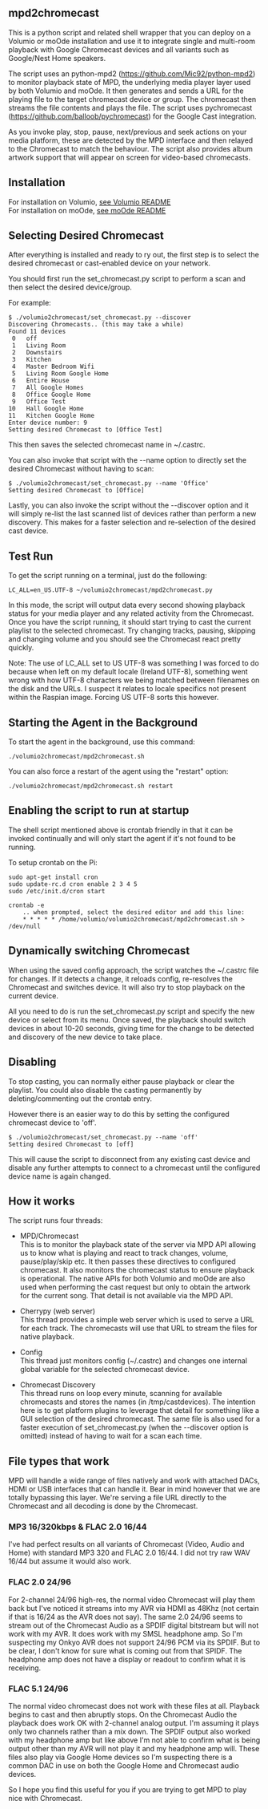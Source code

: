 ## mpd2chromecast

This is a python script and related shell wrapper that you can deploy on a Volumio or moOde installation and use it to integrate single and multi-room playback with Google Chromecast devices and all variants such as Google/Nest Home speakers.

The script uses an python-mpd2 (https://github.com/Mic92/python-mpd2) to monitor playback state of MPD, the underlying media player layer used by both Volumio and moOde. It then generates and sends a URL for the playing file to the target chromecast device or group. The chromecast then streams the file contents and plays the file. The script uses pychromecast (https://github.com/balloob/pychromecast) for the Google Cast integration. 

As you invoke play, stop, pause, next/previous and seek actions on your media platform, these are detected by the MPD interface and then relayed to the Chromecast to match the behaviour. The script also provides album artwork support that will appear on screen for video-based chromecasts.

## Installation
For installation on Volumio, [see Volumio README](./volumio.md)  
For installation on moOde, [see moOde README](./moOde.md)  

## Selecting Desired Chromecast
After everything is installed and ready to ry out, the first step is to select the desired chromecast or cast-enabled device on your network.

You should first run the set_chromecast.py script to perform a scan and then select the desired device/group. 

For example:
```
$ ./volumio2chromecast/set_chromecast.py --discover
Discovering Chromecasts.. (this may take a while)
Found 11 devices
 0   off
 1   Living Room
 2   Downstairs
 3   Kitchen
 4   Master Bedroom Wifi
 5   Living Room Google Home
 6   Entire House
 7   All Google Homes
 8   Office Google Home
 9   Office Test
10   Hall Google Home
11   Kitchen Google Home
Enter device number: 9
Setting desired Chromecast to [Office Test]
```
This then saves the selected chromecast name in ~/.castrc. 

You can also invoke that script with the --name option to directly set the desired Chromecast without having to scan:
```
$ ./volumio2chromecast/set_chromecast.py --name 'Office'
Setting desired Chromecast to [Office]
```

Lastly, you can also invoke the script without the --discover option and it will simply re-list the last scanned list of devices rather than perform a new discovery. This makes for a faster selection and re-selection of the desired cast device.

## Test Run
To get the script running on a terminal, just do the following:
```
LC_ALL=en_US.UTF-8 ~/volumio2chromecast/mpd2chromecast.py 
```
In this mode, the script will output data every second showing playback status for your media player and any related activity from the Chromecast. Once you have the script running, it should start trying to cast the current playlist to the selected chromecast. Try changing tracks, pausing, skipping and changing volume and you should see the Chromecast react pretty quickly.

Note: The use of LC_ALL set to US UTF-8 was something I was forced to do because when left on my default locale (Ireland UTF-8), something went wrong with how UTF-8 characters we being matched between filenames on the disk and the URLs. I suspect it relates to locale specifics not present within the Raspian image. Forcing US UTF-8 sorts this however.

## Starting the Agent in the Background

To start the agent in the background, use this command:
```
./volumio2chromecast/mpd2chromecast.sh
```
You can also force a restart of the agent using the "restart" option:
```
./volumio2chromecast/mpd2chromecast.sh restart
```

## Enabling the script to run at startup
The shell script mentioned above is crontab friendly in that it can be invoked continually and will only start the agent if it's not found to be running. 

To setup crontab on the Pi:
```
sudo apt-get install cron
sudo update-rc.d cron enable 2 3 4 5
sudo /etc/init.d/cron start
   
crontab -e 
    .. when prompted, select the desired editor and add this line:
    * * * * * /home/volumio/volumio2chromecast/mpd2chromecast.sh > /dev/null

```

## Dynamically switching Chromecast
When using the saved config approach, the script watches the ~/.castrc file for changes. If it detects a change, it reloads config, re-resolves the Chromecast and switches device. It will also try to stop playback on the current device.

All you need to do is run the set_chromecast.py script and specify the new device or select from its menu. Once saved, the playback should switch devices in about 10-20 seconds, giving time for the change to be detected and discovery of the new device to take place.

## Disabling
To stop casting, you can normally either pause playback or clear the playlist. You could also disable the casting permanently by deleting/commenting out the crontab entry. 

However there is an easier way to do this by setting the configured chromecast device to 'off'. 
```
$ ./volumio2chromecast/set_chromecast.py --name 'off'
Setting desired Chromecast to [off]
```
This will cause the script to disconnect from any existing cast device and disable any further attempts to connect to a chromecast until the configured device name is again changed.

## How it works
The script runs four threads:
* MPD/Chromecast  
This is to monitor the playback state of the server via MPD API allowing us to know what is playing and react to track changes, volume, pause/play/skip etc. It then passes these directives to configured chromecast. It also monitors the chromecast status to ensure playback is operational. The native APIs for both Volumio and moOde are also used when performing the cast request but only to obtain the artwork for the current song. That detail is not available via the MPD API.

* Cherrypy (web server)  
This thread provides a simple web server which is used to serve a URL for each track. The chromecasts will use that URL to stream the files for native playback.

* Config  
This thread just monitors config (~/.castrc) and changes one internal global variable for the selected chromecast device.

* Chromecast Discovery  
This thread runs on loop every minute, scanning for available chromecasts and stores the names (in /tmp/castdevices). The intention here is to get platform plugins to leverage that detail for something like a GUI selection of the desired chromecast. The same file is also used for a faster execution of set_chromecast.py (when the --discover option is omitted) instead of having to wait for a scan each time.

## File types that work
MPD will handle a wide range of files natively and work with attached DACs, HDMI or USB interfaces that can handle it. Bear in mind however that we are totally bypassing this layer. We're serving a file URL directly to the Chromecast and all decoding is done by the Chromecast.

### MP3 16/320kbps & FLAC 2.0 16/44
I've had perfect results on all variants of Chromecast (Video, Audio and Home) with standard MP3 320 and FLAC 2.0 16/44. I did not try raw WAV 16/44 but assume it would also work.

### FLAC 2.0 24/96
For 2-channel 24/96 high-res, the normal video Chromecast will play them back but I've noticed it streams into my AVR via HDMI as 48Khz (not certain if that is 16/24 as the AVR does not say). The same 2.0 24/96 seems to stream out of the Chromecast Audio as a SPDIF digital bitstream but will not work with my AVR. It does work with my SMSL headphone amp. So I'm suspecting my Onkyo AVR does not support 24/96 PCM via its SPDIF. But to be clear, I don't know for sure what is coming out from that SPIDF. The headphone amp does not have a display or readout to confirm what it is receiving.

### FLAC 5.1 24/96
The normal video chromecast does not work with these files at all. Playback begins to cast and then abruptly stops. On the Chromecast Audio the playback does work OK with 2-channel analog output. I'm assuming it plays only two channels rather than a mix down. The SPDIF output also worked with my headphone amp but like above I'm not able to confirm what is being output other than my AVR will not play it and my headphone amp will. These files also play via Google Home devices so I'm suspecting there is a common DAC in use on both the Google Home and Chromecast audio devices. 

So I hope you find this useful for you if you are trying to get MPD to play nice with Chromecast. 
